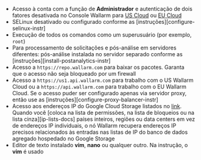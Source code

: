 * Acesso à conta com a função de **Administrador** e autenticação de dois fatores desativada no Console Wallarm para [US Cloud](https://us1.my.wallarm.com/) ou [EU Cloud](https://my.wallarm.com/)
* SELinux desativado ou configurado conforme as [instruções][configure-selinux-instr]
* Execução de todos os comandos como um superusuário (por exemplo, `root`)
* Para processamento de solicitações e pós-análise em servidores diferentes: pós-análise instalada no servidor separado conforme as [instruções][install-postanalytics-instr]
* Acesso a `https://repo.wallarm.com` para baixar os pacotes. Garanta que o acesso não seja bloqueado por um firewall
* Acesso a `https://us1.api.wallarm.com` para trabalho com o US Wallarm Cloud ou a `https://api.wallarm.com` para trabalho com o EU Wallarm Cloud. Se o acesso puder ser configurado apenas via servidor proxy, então use as [instruções][configure-proxy-balancer-instr]
* Acesso aos endereços IP do Google Cloud Storage listados no [link](https://www.gstatic.com/ipranges/goog.json). Quando você [coloca na lista de permissões, na lista de bloqueios ou na lista cinza][ip-lists-docs] países inteiros, regiões ou data centers em vez de endereços IP individuais, o nó Wallarm recupera endereços IP precisos relacionados às entradas nas listas de IP do banco de dados agregado hospedado no Google Storage
* Editor de texto instalado **vim**, **nano** ou qualquer outro. Na instrução, o **vim** é usado